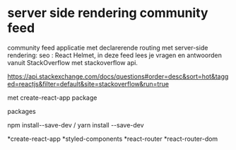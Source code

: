 # server side rendering community feed

community feed applicatie met declarerende routing met server-side rendering: 
seo : React Helmet, in deze feed lees je vragen en antwoorden vanuit StackOverflow met stackoverflow api.

https://api.stackexchange.com/docs/questions#order=desc&sort=hot&tagged=reactjs&filter=default&site=stackoverflow&run=true


met create-react-app package

packages

npm install--save-dev / yarn install --save-dev

*create-react-app
*styled-components
*react-router
*react-router-dom

